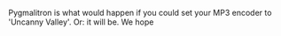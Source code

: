 Pygmalitron is what would happen if you could set your MP3 encoder to 'Uncanny Valley'. Or: it will be. We hope
